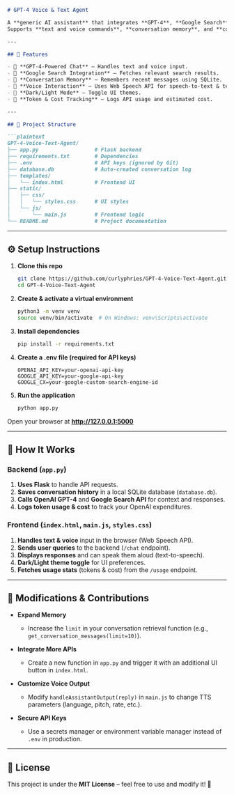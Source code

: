 ```markdown
# GPT-4 Voice & Text Agent

A **generic AI assistant** that integrates **GPT-4**, **Google Search**, and **voice interaction**.  
Supports **text and voice commands**, **conversation memory**, and **cost tracking** for API usage.

---

## 🚀 Features

- 🔹 **GPT-4-Powered Chat** – Handles text and voice input.  
- 🔹 **Google Search Integration** – Fetches relevant search results.  
- 🔹 **Conversation Memory** – Remembers recent messages using SQLite.  
- 🔹 **Voice Interaction** – Uses Web Speech API for speech-to-text & text-to-speech.  
- 🔹 **Dark/Light Mode** – Toggle UI themes.  
- 🔹 **Token & Cost Tracking** – Logs API usage and estimated cost.

---

## 📂 Project Structure

```plaintext
GPT-4-Voice-Text-Agent/
├── app.py                  # Flask backend
├── requirements.txt        # Dependencies
├── .env                    # API keys (ignored by Git)
├── database.db             # Auto-created conversation log
├── templates/
│   └── index.html          # Frontend UI
├── static/
│   ├── css/
│   │   └── styles.css      # UI styles
│   └── js/
│       └── main.js         # Frontend logic
└── README.md               # Project documentation
```

---

## ⚙️ Setup Instructions

1. **Clone this repo**  
   ```bash
   git clone https://github.com/curlyphries/GPT-4-Voice-Text-Agent.git
   cd GPT-4-Voice-Text-Agent
   ```

2. **Create & activate a virtual environment**  
   ```bash
   python3 -m venv venv
   source venv/bin/activate  # On Windows: venv\Scripts\activate
   ```

3. **Install dependencies**  
   ```bash
   pip install -r requirements.txt
   ```

4. **Create a .env file (required for API keys)**  
   ```dotenv
   OPENAI_API_KEY=your-openai-api-key
   GOOGLE_API_KEY=your-google-api-key
   GOOGLE_CX=your-google-custom-search-engine-id
   ```

5. **Run the application**  
   ```bash
   python app.py
   ```

Open your browser at **http://127.0.0.1:5000**

---

## 📝 How It Works

### **Backend** (`app.py`)
1. **Uses Flask** to handle API requests.  
2. **Saves conversation history** in a local SQLite database (`database.db`).  
3. **Calls OpenAI GPT-4** and **Google Search API** for context and responses.  
4. **Logs token usage & cost** to track your OpenAI expenditures.

### **Frontend** (`index.html`, `main.js`, `styles.css`)
1. **Handles text & voice** input in the browser (Web Speech API).  
2. **Sends user queries** to the backend (`/chat` endpoint).  
3. **Displays responses** and can speak them aloud (text-to-speech).  
4. **Dark/Light theme toggle** for UI preferences.  
5. **Fetches usage stats** (tokens & cost) from the `/usage` endpoint.

---

## 🔧 Modifications & Contributions

- **Expand Memory**  
  - Increase the `limit` in your conversation retrieval function (e.g., `get_conversation_messages(limit=10)`).

- **Integrate More APIs**  
  - Create a new function in `app.py` and trigger it with an additional UI button in `index.html`.

- **Customize Voice Output**  
  - Modify `handleAssistantOutput(reply)` in `main.js` to change TTS parameters (language, pitch, rate, etc.).

- **Secure API Keys**  
  - Use a secrets manager or environment variable manager instead of `.env` in production.

---

## 📜 License

This project is under the **MIT License** – feel free to use and modify it! 🚀
